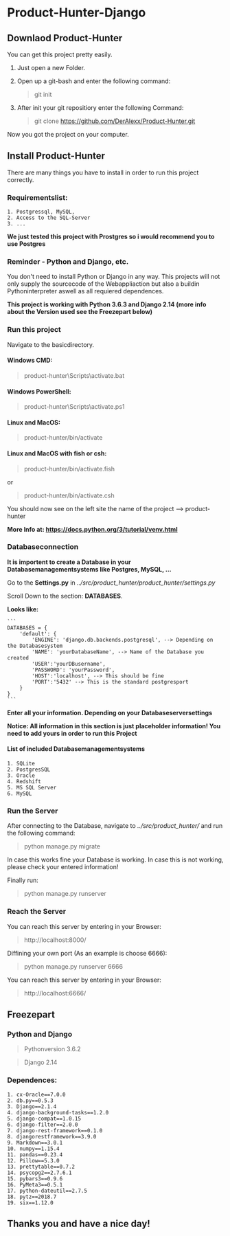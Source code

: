 # Product-Hunter-Django

## Downlaod Product-Hunter

You can get this project pretty easily. 

1. Just open a new Folder. 

2. Open up a git-bash and enter the following command:
    > git init

3. After init your git repositiory enter the following Command:
    > git clone https://github.com/DerAlexx/Product-Hunter.git

Now you got the project on your computer.

## Install Product-Hunter 

There are many things you have to install in order to run this project correctly.

### Requirementslist:
    1. Postgressql, MySQL, 
    2. Access to the SQL-Server
    3. ...

**We just tested this project with Prostgres so i would recommend you to use Postgres** 

### Reminder - Python and Django, etc.

You don't need to install Python or Django in any way. This projects will not only supply the sourcecode of 
the Webappliaction but also a buildin Pythoninterpreter aswell as all requiered dependences. 

**This project is working with Python 3.6.3 and Django 2.14 (more info about the Version used see the Freezepart below)**

### Run this project

Navigate to the basicdirectory. 

#### Windows CMD:

> product-hunter\Scripts\activate.bat

#### Windows PowerShell:

> product-hunter\Scripts\activate.ps1

#### Linux and MacOS:

> product-hunter/bin/activate

#### Linux and MacOS with fish or csh:

> product-hunter/bin/activate.fish

or

> product-hunter/bin/activate.csh

You should now see on the left site the name of the project --> product-hunter

**More Info at: https://docs.python.org/3/tutorial/venv.html**

### Databaseconnection

**It is importent to create a Database in your Databasemanagementsystems like Postgres, MySQL, ...**

Go to the **Settings.py** in *../src/product_hunter/product_hunter/settings.py*

Scroll Down to the section: **DATABASES**.

**Looks like:**

    ```
    DATABASES = {
        'default': {
            'ENGINE': 'django.db.backends.postgresql', --> Depending on the Databasesystem
            'NAME': 'yourDatabaseName', --> Name of the Database you created
            'USER':'yourDBusername',
            'PASSWORD': 'yourPassword', 
            'HOST':'localhost', --> This should be fine
            'PORT':'5432' --> This is the standard postgresport
        }
    }
    ```

**Enter all your information. Depending on your Databaseserversettings**

**Notice: All information in this section is just placeholder information! You need to add yours in order to run this Project** 

#### List of included Databasemanagementsystems
    1. SQLite
    2. PostgresSQL
    3. Oracle
    4. Redshift
    5. MS SQL Server 
    6. MySQL

### Run the Server

After connecting to the Database, navigate to *../src/product_hunter/* and run the following command:

> python manage.py migrate

In case this works fine your Database is working. In case this is not working, please check your entered information!

Finally run:

> python manage.py runserver

### Reach the Server

You can reach this server by entering in your Browser:

> http://localhost:8000/

Diffining your own port (As an example is choose 6666):

> python manage.py runserver 6666

You can reach this server by entering in your Browser:

> http://localhost:6666/

## Freezepart

### Python and Django

> Pythonversion 3.6.2

> Django 2.14

### Dependences:

    1. cx-Oracle==7.0.0
    2. db.py==0.5.3
    3. Django==2.1.4
    4. django-background-tasks==1.2.0
    5. django-compat==1.0.15
    6. django-filter==2.0.0
    7. django-rest-framework==0.1.0
    8. djangorestframework==3.9.0
    9. Markdown==3.0.1
    10. numpy==1.15.4
    11. pandas==0.23.4
    12. Pillow==5.3.0
    13. prettytable==0.7.2
    14. psycopg2==2.7.6.1
    15. pybars3==0.9.6
    16. PyMeta3==0.5.1
    17. python-dateutil==2.7.5
    18. pytz==2018.7
    19. six==1.12.0

## Thanks you and have a nice day!